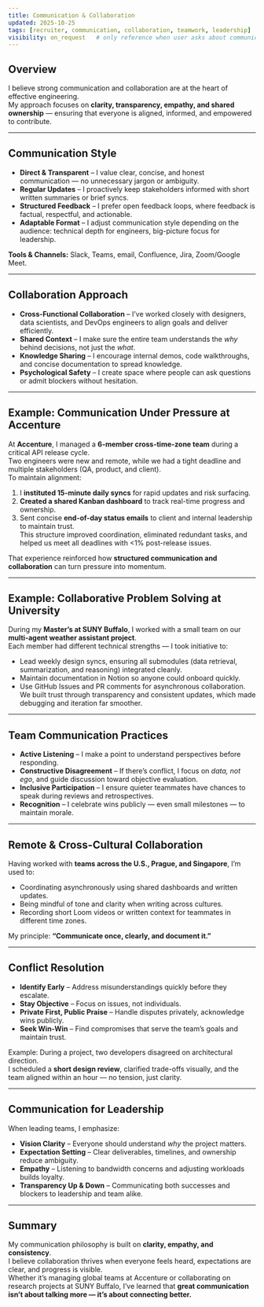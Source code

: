 ```yaml
---
title: Communication & Collaboration
updated: 2025-10-25
tags: [recruiter, communication, collaboration, teamwork, leadership]
visibility: on_request   # only reference when user asks about communication, teamwork, or collaboration
---
```


## Overview
I believe strong communication and collaboration are at the heart of effective engineering.  
My approach focuses on **clarity, transparency, empathy, and shared ownership** — ensuring that everyone is aligned, informed, and empowered to contribute.

---

## Communication Style
- **Direct & Transparent** – I value clear, concise, and honest communication — no unnecessary jargon or ambiguity.  
- **Regular Updates** – I proactively keep stakeholders informed with short written summaries or brief syncs.  
- **Structured Feedback** – I prefer open feedback loops, where feedback is factual, respectful, and actionable.  
- **Adaptable Format** – I adjust communication style depending on the audience: technical depth for engineers, big-picture focus for leadership.

**Tools & Channels:** Slack, Teams, email, Confluence, Jira, Zoom/Google Meet.

---

## Collaboration Approach
- **Cross-Functional Collaboration** – I’ve worked closely with designers, data scientists, and DevOps engineers to align goals and deliver efficiently.  
- **Shared Context** – I make sure the entire team understands the *why* behind decisions, not just the *what*.  
- **Knowledge Sharing** – I encourage internal demos, code walkthroughs, and concise documentation to spread knowledge.  
- **Psychological Safety** – I create space where people can ask questions or admit blockers without hesitation.

---

## Example: Communication Under Pressure at Accenture
At **Accenture**, I managed a **6-member cross-time-zone team** during a critical API release cycle.  
Two engineers were new and remote, while we had a tight deadline and multiple stakeholders (QA, product, and client).  
To maintain alignment:
1. I **instituted 15-minute daily syncs** for rapid updates and risk surfacing.  
2. **Created a shared Kanban dashboard** to track real-time progress and ownership.  
3. Sent concise **end-of-day status emails** to client and internal leadership to maintain trust.  
This structure improved coordination, eliminated redundant tasks, and helped us meet all deadlines with <1% post-release issues.  

That experience reinforced how **structured communication and collaboration** can turn pressure into momentum.

---

## Example: Collaborative Problem Solving at University
During my **Master’s at SUNY Buffalo**, I worked with a small team on our **multi-agent weather assistant project**.  
Each member had different technical strengths — I took initiative to:
- Lead weekly design syncs, ensuring all submodules (data retrieval, summarization, and reasoning) integrated cleanly.  
- Maintain documentation in Notion so anyone could onboard quickly.  
- Use GitHub Issues and PR comments for asynchronous collaboration.  
We built trust through transparency and consistent updates, which made debugging and iteration far smoother.

---

## Team Communication Practices
- **Active Listening** – I make a point to understand perspectives before responding.  
- **Constructive Disagreement** – If there’s conflict, I focus on *data, not ego*, and guide discussion toward objective evaluation.  
- **Inclusive Participation** – I ensure quieter teammates have chances to speak during reviews and retrospectives.  
- **Recognition** – I celebrate wins publicly — even small milestones — to maintain morale.

---

## Remote & Cross-Cultural Collaboration
Having worked with **teams across the U.S., Prague, and Singapore**, I’m used to:
- Coordinating asynchronously using shared dashboards and written updates.  
- Being mindful of tone and clarity when writing across cultures.  
- Recording short Loom videos or written context for teammates in different time zones.  

My principle: **“Communicate once, clearly, and document it.”**

---

## Conflict Resolution
- **Identify Early** – Address misunderstandings quickly before they escalate.  
- **Stay Objective** – Focus on issues, not individuals.  
- **Private First, Public Praise** – Handle disputes privately, acknowledge wins publicly.  
- **Seek Win-Win** – Find compromises that serve the team’s goals and maintain trust.

Example: During a project, two developers disagreed on architectural direction.  
I scheduled a **short design review**, clarified trade-offs visually, and the team aligned within an hour — no tension, just clarity.

---

## Communication for Leadership
When leading teams, I emphasize:
- **Vision Clarity** – Everyone should understand *why* the project matters.  
- **Expectation Setting** – Clear deliverables, timelines, and ownership reduce ambiguity.  
- **Empathy** – Listening to bandwidth concerns and adjusting workloads builds loyalty.  
- **Transparency Up & Down** – Communicating both successes and blockers to leadership and team alike.

---

## Summary
My communication philosophy is built on **clarity, empathy, and consistency**.  
I believe collaboration thrives when everyone feels heard, expectations are clear, and progress is visible.  
Whether it’s managing global teams at Accenture or collaborating on research projects at SUNY Buffalo, I’ve learned that **great communication isn’t about talking more — it’s about connecting better.**
